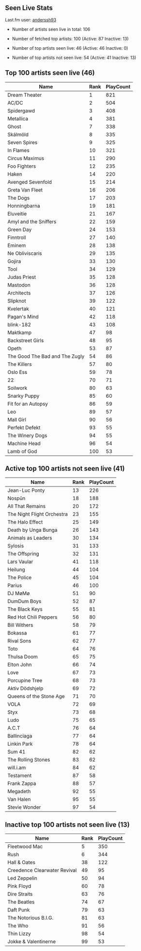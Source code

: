## Seen Live Stats

Last.fm user: [anderssh93](https://www.last.fm/user/anderssh93)

- Number of artists seen live in total: 106

- Number of fetched top artists: 100 (Active: 87 Inactive: 13)

- Number of top artists seen live: 46 (Active: 46 Inactive: 0)

- Number of top artists not seen live: 54 (Active: 41 Inactive: 13)

## Top 100 artists seen live (46)

Name                           | Rank | PlayCount
------------------------------ | ---- | ---------
Dream Theater                  | 1    | 821      
AC/DC                          | 2    | 504      
Spidergawd                     | 3    | 408      
Metallica                      | 4    | 381      
Ghost                          | 7    | 338      
Skálmöld                       | 8    | 335      
Seven Spires                   | 9    | 325      
In Flames                      | 10   | 321      
Circus Maximus                 | 11   | 290      
Foo Fighters                   | 12   | 235      
Haken                          | 14   | 220      
Avenged Sevenfold              | 15   | 214      
Greta Van Fleet                | 16   | 206      
The Dogs                       | 17   | 203      
Honningbarna                   | 19   | 181      
Eluveitie                      | 21   | 167      
Amyl and the Sniffers          | 22   | 159      
Green Day                      | 24   | 153      
Finntroll                      | 27   | 140      
Eminem                         | 28   | 138      
Ne Obliviscaris                | 29   | 135      
Gojira                         | 33   | 130      
Tool                           | 34   | 129      
Judas Priest                   | 35   | 128      
Mastodon                       | 36   | 128      
Architects                     | 37   | 126      
Slipknot                       | 39   | 122      
Kvelertak                      | 40   | 121      
Pagan's Mind                   | 42   | 118      
blink-182                      | 43   | 108      
Maktkamp                       | 47   | 98       
Backstreet Girls               | 48   | 95       
Opeth                          | 53   | 87       
The Good The Bad and The Zugly | 54   | 86       
The Killers                    | 57   | 80       
Oslo Ess                       | 59   | 78       
22                             | 70   | 71       
Soilwork                       | 80   | 63       
Snarky Puppy                   | 85   | 60       
Fit for an Autopsy             | 86   | 59       
Leo                            | 89   | 57       
Mall Girl                      | 90   | 56       
Perfekt Defekt                 | 93   | 55       
The Winery Dogs                | 94   | 55       
Machine Head                   | 96   | 54       
Lamb of God                    | 100  | 53       

## Active top 100 artists not seen live (41)

Name                       | Rank | PlayCount
-------------------------- | ---- | ---------
Jean-Luc Ponty             | 13   | 226      
Nospūn                     | 18   | 188      
All That Remains           | 20   | 172      
The Night Flight Orchestra | 23   | 155      
The Halo Effect            | 25   | 149      
Death by Unga Bunga        | 26   | 143      
Animals as Leaders         | 30   | 134      
Sylosis                    | 31   | 133      
The Offspring              | 32   | 131      
Lars Vaular                | 41   | 118      
Heilung                    | 44   | 104      
The Police                 | 45   | 104      
Parius                     | 46   | 100      
DJ MøMø                    | 51   | 90       
DumDum Boys                | 52   | 87       
The Black Keys             | 55   | 81       
Red Hot Chili Peppers      | 56   | 80       
Bill Withers               | 58   | 79       
Bokassa                    | 61   | 77       
Rival Sons                 | 62   | 77       
Toto                       | 64   | 76       
Thulsa Doom                | 65   | 75       
Elton John                 | 66   | 74       
Love                       | 67   | 73       
Porcupine Tree             | 68   | 73       
Aktiv Dödshjelp            | 69   | 72       
Queens of the Stone Age    | 71   | 70       
VOLA                       | 72   | 69       
Styx                       | 73   | 68       
Ludo                       | 75   | 65       
A.C.T                      | 76   | 64       
Ballinciaga                | 77   | 64       
Linkin Park                | 78   | 64       
Sum 41                     | 82   | 62       
The Rolling Stones         | 83   | 62       
will.i.am                  | 84   | 62       
Testament                  | 87   | 58       
Frank Zappa                | 88   | 57       
Megadeth                   | 92   | 55       
Van Halen                  | 95   | 55       
Stevie Wonder              | 97   | 54       

## Inactive top 100 artists not seen live (13)

Name                         | Rank | PlayCount
---------------------------- | ---- | ---------
Fleetwood Mac                | 5    | 350      
Rush                         | 6    | 344      
Hall & Oates                 | 38   | 122      
Creedence Clearwater Revival | 49   | 95       
Led Zeppelin                 | 50   | 94       
Pink Floyd                   | 60   | 78       
Dire Straits                 | 63   | 76       
The Beatles                  | 74   | 67       
Daft Punk                    | 79   | 63       
The Notorious B.I.G.         | 81   | 63       
The Who                      | 91   | 56       
Thin Lizzy                   | 98   | 54       
Jokke & Valentinerne         | 99   | 53       

